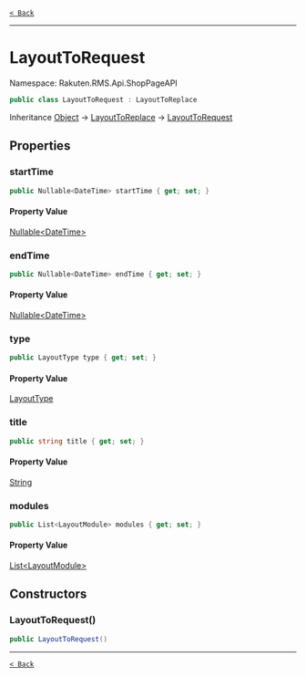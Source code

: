 [`< Back`](./)

---

# LayoutToRequest

Namespace: Rakuten.RMS.Api.ShopPageAPI

```csharp
public class LayoutToRequest : LayoutToReplace
```

Inheritance [Object](https://docs.microsoft.com/en-us/dotnet/api/system.object) → [LayoutToReplace](./rakuten.rms.api.shoppageapi.layouttoreplace) → [LayoutToRequest](./rakuten.rms.api.shoppageapi.layouttorequest)

## Properties

### **startTime**

```csharp
public Nullable<DateTime> startTime { get; set; }
```

#### Property Value

[Nullable&lt;DateTime&gt;](https://docs.microsoft.com/en-us/dotnet/api/system.nullable-1)<br>

### **endTime**

```csharp
public Nullable<DateTime> endTime { get; set; }
```

#### Property Value

[Nullable&lt;DateTime&gt;](https://docs.microsoft.com/en-us/dotnet/api/system.nullable-1)<br>

### **type**

```csharp
public LayoutType type { get; set; }
```

#### Property Value

[LayoutType](./rakuten.rms.api.shoppageapi.layouttype)<br>

### **title**

```csharp
public string title { get; set; }
```

#### Property Value

[String](https://docs.microsoft.com/en-us/dotnet/api/system.string)<br>

### **modules**

```csharp
public List<LayoutModule> modules { get; set; }
```

#### Property Value

[List&lt;LayoutModule&gt;](https://docs.microsoft.com/en-us/dotnet/api/system.collections.generic.list-1)<br>

## Constructors

### **LayoutToRequest()**

```csharp
public LayoutToRequest()
```

---

[`< Back`](./)
